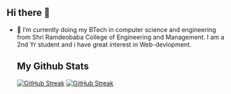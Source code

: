 ## Hi there 👋
- 🌱 I’m currently doing my BTech in computer science and engineering from Shri Ramdeobaba College of Engineering and Management. I am a 2nd Yr student and i have great interest in Web-devlopment.
  ## My Github Stats
  [![GitHub Streak](https://github-readme-streak-stats.herokuapp.com?user=HarshitaKhare28)](https://git.io/streak-stats)
  <a href="https://git.io/streak-stats"><img src="https://github-readme-streak-stats.herokuapp.com?user=HarshitaKhare28" alt="GitHub Streak" /></a>
<!--
**HarshitaKhare28/HarshitaKhare28** is a ✨ _special_ ✨ repository because its `README.md` (this file) appears on your GitHub profile.

Here are some ideas to get you started:

- 🔭 I’m currently working on ...

- 👯 I’m looking to collaborate on ...
- 🤔 I’m looking for help with ...
- 💬 Ask me about ...
- 📫 How to reach me: ...
- 😄 Pronouns: ...
- ⚡ Fun fact: ...
-->
